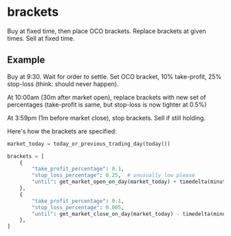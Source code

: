 # brackets

Buy at fixed time, then place OCO brackets. Replace brackets at given times. Sell at fixed time.

## Example

Buy at 9:30. Wait for order to settle. Set OCO bracket, 10% take-profit, 25% stop-loss (think: should never happen).

At 10:00am (30m after market open), replace brackets with new set of percentages (take-profit is same, but stop-loss is now tighter at 0.5%)

At 3:59pm (1m before market close), stop brackets. Sell if still holding.

Here's how the brackets are specified:

```python
market_today = today_or_previous_trading_day(today())

brackets = [
    {
        "take_profit_percentage": 0.1,
        "stop_loss_percentage": 0.25,  # unusually low please
        "until": get_market_open_on_day(market_today) + timedelta(minutes=30),
    },
    {
        "take_profit_percentage": 0.1,
        "stop_loss_percentage": 0.005,
        "until": get_market_close_on_day(market_today) - timedelta(minutes=1),
    },
]
```
